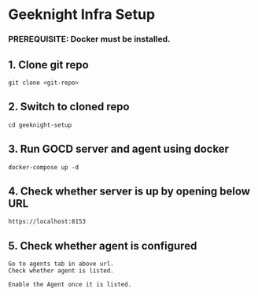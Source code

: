# Geeknight Infra Setup

### PREREQUISITE: Docker must be installed.

## 1. Clone git repo
`git clone <git-repo>`

## 2. Switch to cloned repo
`cd geeknight-setup`

## 3. Run GOCD server and agent using docker
`docker-compose up -d`

## 4. Check whether server is up by opening below URL
`https://localhost:8153`

## 5. Check whether agent is configured
```
Go to agents tab in above url.
Check whether agent is listed.

Enable the Agent once it is listed.
```